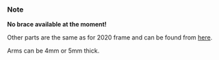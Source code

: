 ### Note

**No brace available at the moment!**

Other parts are the same as for 2020 frame and can be found from [here](../2020/dxf/).

Arms can be 4mm or 5mm thick.
